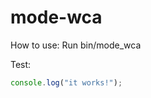 mode-wca
========

How to use: 
Run bin/mode_wca


Test:
```javascript
console.log("it works!");
```
